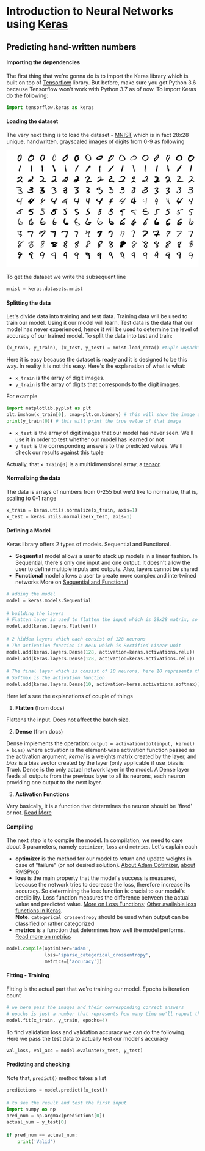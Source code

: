 # Introduction to Neural Networks using [Keras](https://keras.io)
## Predicting hand-written numbers

#### Importing the dependencies

The first thing that we're gonna do is to import the Keras library which is built on top of [Tensorflow](https://www.tensorflow.org) library. But before, make sure you got Python 3.6 because Tensorflow won't work with Python 3.7 as of now. To import Keras do the following:
```python
import tensorflow.keras as keras
``` 

#### Loading the dataset

The very next thing is to load the dataset - [MNIST](http://yann.lecun.com/exdb/mnist/) which is in fact 28x28 unique, handwritten, grayscaled images of digits from 0-9 as following

![MNIST](../images/mnist.png)

To get the dataset we write the subsequent line
```python
mnist = keras.datasets.mnist
```

#### Splitting the data

Let's divide data into training and test data. Training data will be used to train our model. Using it our model will learn. Test data is the data that our model has never experienced, hence it will be used to determine the level of accuracy of our trained model.
To split the data into test and train:
```python
(x_train, y_train), (x_test, y_test) = mnist.load_data() #tuple unpacking is used here
```
Here it is easy because the dataset is ready and it is designed to be this way. In reality it is not this easy.
Here's the explanation of what is what:
 - `x_train` is the array of digit images.
 - `y_train` is the array of digits that corresponds to the digit images.
 
For example  
 ```python
import matplotlib.pyplot as plt
plt.imshow(x_train[0], cmap=plt.cm.binary) # this will show the image as 'grayscaled' because that's what it really is
print(y_train[0]) # this will print the true value of that image
```
 - `x_test` is the array of digit images that our model has never seen. We'll use it in order to test whether our model has learned or not
 - `y_test` is the corresponding answers to the predicted values. We'll check our results against this tuple

Actually, that `x_train[0]` is a multidimensional array, a [tensor](https://en.wikipedia.org/wiki/Tensor).

#### Normalizing the data
The data is arrays of numbers from 0-255 but we'd like to normalize, that is, scaling to 0-1 range

```python
x_train = keras.utils.normalize(x_train, axis=1)
x_test = keras.utils.normalize(x_test, axis=1)
```

#### Defining a Model
Keras library offers 2 types of models. Sequential and Functional. 

 - **Sequential** model allows a user to stack up models in a linear fashion. In Sequential, there's only one input and one output. It doesn't allow the user to define multiple inputs and outputs. Also, layers cannot be shared
 - **Functional** model allows a user to create more complex and intertwined networks
 More on [Sequential and Functional](https://jovianlin.io/keras-models-sequential-vs-functional)
 
```python
# adding the model
model = keras.models.Sequential

# building the layers
# Flatten layer is used to flatten the input which is 28x28 matrix, so using Flatten it will be of form 784x1
model.add(keras.layers.Flatten())

# 2 hidden layers which each consist of 128 neurons
# The activation function is ReLU which is Rectified Linear Unit
model.add(keras.layers.Dense(128, activation=keras.activations.relu))
model.add(keras.layers.Dense(128, activation=keras.activations.relu))

# The final layer which is consist of 10 neurons, here 10 represents the classification of digits. 0-9
# Softmax is the activation function
model.add(keras.layers.Dense(10, activation=keras.activations.softmax))

```

Here let's see the explanations of couple of things

1. **Flatten** (from docs)

Flattens the input. Does not affect the batch size.

2. **Dense** (from docs)

Dense implements the operation: `output = activation(dot(input, kernel) + bias)` where activation is the element-wise activation function passed as 
the activation argument, _kernel_ is a weights matrix created by the layer, and _bias_ is a bias vector created by the layer 
(only applicable if use_bias is True). Dense is the only actual network layer in the model. A Dense layer feeds all outputs from the previous layer to all its neurons, each neuron providing one output to the next layer.
 
3. **Activation Functions**

Very basically, it is a function that determines the neuron should be 'fired' or not. [Read More](https://medium.com/the-theory-of-everything/understanding-activation-functions-in-neural-networks-9491262884e0)

#### Compiling

The next step is to compile the model. In compilation, we need to care about 3 parameters, namely `optimizer`, `loss` and `metrics`. Let's explain each

 - **optimizer** is the method for our model to return and update weights in case of "failure" (or not desired solution). [About Adam Optimizer](https://machinelearningmastery.com/adam-optimization-algorithm-for-deep-learning/), [about RMSProp](https://medium.com/100-days-of-algorithms/day-69-rmsprop-7a88d475003b)
 - **loss** is the main property that the model's success is measured, because the network tries to decrease the loss, therefore increase its accuracy. So determining the loss function is crucial to our model's credibility. Loss function measures the difference between the actual value and predicted value. [More on Loss Functions](https://isaacchanghau.github.io/post/loss_functions/); [Other available loss functions in Keras](https://keras.io/losses/#available-loss-functions).
 <br />**Note.** `categorical_crossentropy` should be used when output can be classified or rather categorized
 - **metrics** is a function that determines how well the model performs. [Read more on metrics](https://keras.io/metrics/) 
```python
model.compile(optimizer='adam',
              loss='sparse_categorical_crossentropy',
              metrics=['accuracy'])
```

#### Fitting - Training
Fitting is the actual part that we're training our model. Epochs is iteration count
```python
# we here pass the images and their corresponding correct answers
# epochs is just a number that represents how many time we'll repeat the entire training
model.fit(x_train, y_train, epochs=4)
```

To find validation loss and validation accuracy we can do the following. Here we pass the test data to actually test our model's accuracy
```python
val_loss, val_acc = model.evaluate(x_test, y_test)
```

#### Predicting and checking
Note that, `predict()` method takes a list
```python
predictions = model.predict([x_test])

# to see the result and test the first input
import numpy as np
pred_num = np.argmax(predictions[0])
actual_num = y_test[0]

if pred_num == actual_num:
    print('Valid')
```
